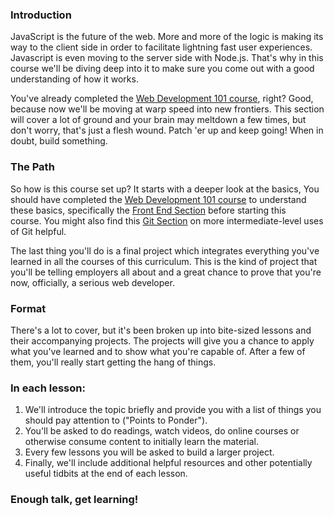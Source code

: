 ### Introduction
JavaScript is the future of the web. More and more of the logic is making its way to the client side in order to facilitate lightning fast user experiences. Javascript is even moving to the server side with Node.js. That's why in this course we'll be diving deep into it to make sure you come out with a good understanding of how it works.

You've already completed the [Web Development 101 course](/courses/web-development-101/#section-the-front-end), right? Good, because now we'll be moving at warp speed into new frontiers. This section will cover a lot of ground and your brain may meltdown a few times, but don't worry, that's just a flesh wound. Patch 'er up and keep going! When in doubt, build something.

### The Path

So how is this course set up? It starts with a deeper look at the basics, You should have completed the [Web Development 101 course](/courses/web-development-101) to understand these basics, specifically the [Front End Section](/courses/web-development-101#section-the-front-end) before starting this course. You might also find this [Git Section](https://www.theodinproject.com/courses/ruby-programming#git) on more intermediate-level uses of Git helpful. 

The last thing you'll do is a final project which integrates everything you've learned in all the courses of this curriculum. This is the kind of project that you'll be telling employers all about and a great chance to prove that you're now, officially, a serious web developer.  

### Format

There's a lot to cover, but it's been broken up into bite-sized lessons and their accompanying projects. The projects will give you a chance to apply what you've learned and to show what you're capable of. After a few of them, you'll really start getting the hang of things.  

### In each lesson:

1. We'll introduce the topic briefly and provide you with a list of things you should pay attention to ("Points to Ponder").
2. You'll be asked to do readings, watch videos, do online courses or otherwise consume content to initially learn the material.
3. Every few lessons you will be asked to build a larger project.
4. Finally, we'll include additional helpful resources and other potentially useful tidbits at the end of each lesson.

### Enough talk, get learning!
